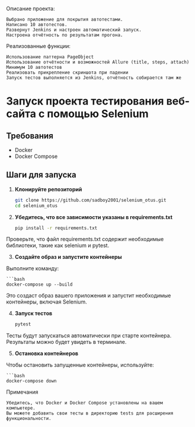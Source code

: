 [logo]: https://camo.githubusercontent.com/0d0779a129f1dcf6c31613b701fe0646fd4e4d2ed2a7cbd61b27fd5514baa938/68747470733a2f2f696d672e736869656c64732e696f2f62616467652f707974686f6e2d3336373041303f7374796c653d666f722d7468652d6261646765266c6f676f3d707974686f6e266c6f676f436f6c6f723d666664643534 "Python"
Описание проекта:

    Выбрано приложение для покрытия автотестами.
    Написано 10 автотестов.
    Развернут Jenkins и настроен автоматический запуск.
    Настроена отчётность по результатам прогона.


Реализованные функции:

    Использование паттерна PageObject
    Использование отчётности и возможностей Allure (title, steps, attach)
    Минимум 10 автотестов
    Реализовать прикрепление скриншота при падении
    Запуск тестов выполняется из Jenkins, отчётность собирается там же

# Запуск проекта тестирования веб-сайта с помощью Selenium

## Требования

- Docker
- Docker Compose

## Шаги для запуска

1. **Клонируйте репозиторий**

   ```bash
   git clone https://github.com/sadboy2001/selenium_otus.git
   cd selenium_otus
2. **Убедитесь, что все зависимости указаны в requirements.txt**
   ```bash
   pip install -r requirements.txt

Проверьте, что файл requirements.txt содержит необходимые библиотеки, такие как selenium и pytest.

3. **Создайте образ и запустите контейнеры**

Выполните команду:

    ```bash
    docker-compose up --build

Это создаст образ вашего приложения и запустит необходимые контейнеры, включая Selenium.

4. **Запуск тестов**

    ```bash
    pytest

Тесты будут запускаться автоматически при старте контейнера. Результаты можно будет увидеть в терминале.

5. **Остановка контейнеров**

Чтобы остановить запущенные контейнеры, используйте:
    
    ```bash
    docker-compose down

Примечания

    Убедитесь, что Docker и Docker Compose установлены на вашем компьютере.
    Вы можете добавить свои тесты в директорию tests для расширения функциональности.
